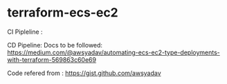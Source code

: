 # terraform-ecs-ec2

CI Pipleline :

CD Pipeline: 
Docs to be followed: 
https://medium.com/@awsyadav/automating-ecs-ec2-type-deployments-with-terraform-569863c60e69

Code refered from : https://gist.github.com/awsyadav